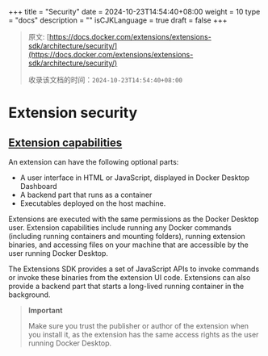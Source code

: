 +++
title = "Security"
date = 2024-10-23T14:54:40+08:00
weight = 10
type = "docs"
description = ""
isCJKLanguage = true
draft = false
+++

> 原文: [https://docs.docker.com/extensions/extensions-sdk/architecture/security/](https://docs.docker.com/extensions/extensions-sdk/architecture/security/)
>
> 收录该文档的时间：`2024-10-23T14:54:40+08:00`

# Extension security

## [Extension capabilities](https://docs.docker.com/extensions/extensions-sdk/architecture/security/#extension-capabilities)

An extension can have the following optional parts:

- A user interface in HTML or JavaScript, displayed in Docker Desktop Dashboard
- A backend part that runs as a container
- Executables deployed on the host machine.

Extensions are executed with the same permissions as the Docker Desktop user. Extension capabilities include running any Docker commands (including running containers and mounting folders), running extension binaries, and accessing files on your machine that are accessible by the user running Docker Desktop.

The Extensions SDK provides a set of JavaScript APIs to invoke commands or invoke these binaries from the extension UI code. Extensions can also provide a backend part that starts a long-lived running container in the background.

> **Important**
>
> 
>
> Make sure you trust the publisher or author of the extension when you install it, as the extension has the same access rights as the user running Docker Desktop.
